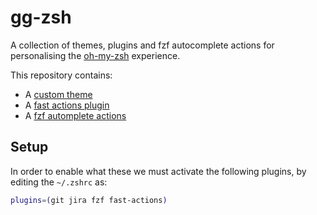 # gg-zsh

A collection of themes, plugins and fzf autocomplete actions for personalising the [oh-my-zsh](https://github.com/ohmyzsh/ohmyzsh) experience.

This repository contains:

- A [custom theme](./themes/README.md)
- A [fast actions plugin](./plugins/fast-actions/README.md)
- A [fzf automplete actions](./plugins/fzf/README.md)

## Setup

In order to enable what these we must activate the following plugins, by editing the `~/.zshrc` as:

```bash
plugins=(git jira fzf fast-actions)
```
